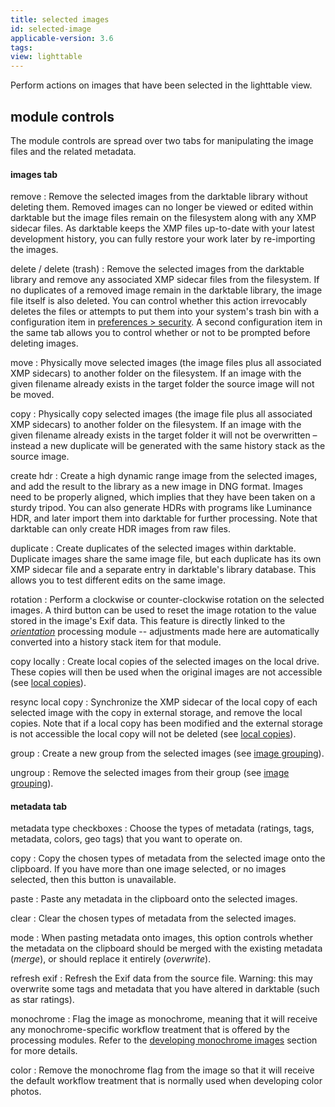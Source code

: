 ```yaml
---
title: selected images
id: selected-image
applicable-version: 3.6
tags:
view: lighttable
---
```


Perform actions on images that have been selected in the lighttable view.

## module controls

The module controls are spread over two tabs for manipulating the image files and the related metadata.

#### images tab

remove
: Remove the selected images from the darktable library without deleting them. Removed images can no longer be viewed or edited within darktable but the image files remain on the filesystem along with any XMP sidecar files. As darktable keeps the XMP files up-to-date with your latest development history, you can fully restore your work later by re-importing the images.

delete / delete (trash)
: Remove the selected images from the darktable library and remove any associated XMP sidecar files from the filesystem. If no duplicates of a removed image remain in the darktable library, the image file itself is also deleted. You can control whether this action irrevocably deletes the files or attempts to put them into your system's trash bin with a configuration item in [preferences > security](../../../preferences-settings/security.md). A second configuration item in the same tab allows you to control whether or not to be prompted before deleting images.

move
: Physically move selected images (the image files plus all associated XMP sidecars) to another folder on the filesystem. If an image with the given filename already exists in the target folder the source image will not be moved.

copy
: Physically copy selected images (the image file plus all associated XMP sidecars) to another folder on the filesystem. If an image with the given filename already exists in the target folder it will not be overwritten – instead a new duplicate will be generated with the same history stack as the source image.

create hdr
: Create a high dynamic range image from the selected images, and add the result to the library as a new image in DNG format. Images need to be properly aligned, which implies that they have been taken on a sturdy tripod. You can also generate HDRs with programs like Luminance HDR, and later import them into darktable for further processing. Note that darktable can only create HDR images from raw files.

duplicate
: Create duplicates of the selected images within darktable. Duplicate images share the same image file, but each duplicate has its own XMP sidecar file and a separate entry in darktable's library database. This allows you to test different edits on the same image.

rotation
: Perform a clockwise or counter-clockwise rotation on the selected images. A third button can be used to reset the image rotation to the value stored in the image's Exif data. This feature is directly linked to the [_orientation_](../../../module-reference/processing-modules/orientation.md) processing module -- adjustments made here are automatically converted into a history stack item for that module.

copy locally
: Create local copies of the selected images on the local drive. These copies will then be used when the original images are not accessible (see [local copies](../../../overview/sidecar-files/local-copies.md)).

resync local copy
: Synchronize the XMP sidecar of the local copy of each selected image with the copy in external storage, and remove the local copies. Note that if a local copy has been modified and the external storage is not accessible the local copy will not be deleted (see [local copies](../../../overview/sidecar-files/local-copies.md)).

group
: Create a new group from the selected images (see [image grouping](../../../lighttable/digital-asset-management/grouping.md)).

ungroup
: Remove the selected images from their group (see [image grouping](../../../lighttable/digital-asset-management/grouping.md)).

#### metadata tab

metadata type checkboxes
: Choose the types of metadata (ratings, tags, metadata, colors, geo tags) that you want to operate on.

copy
: Copy the chosen types of metadata from the selected image onto the clipboard. If you have more than one image selected, or no images selected, then this button is unavailable.

paste
: Paste any metadata in the clipboard onto the selected images.

clear
: Clear the chosen types of metadata from the selected images.

mode
: When pasting metadata onto images, this option controls whether the metadata on the clipboard should be merged with the existing metadata (_merge_), or should replace it entirely (_overwrite_).

refresh exif
: Refresh the Exif data from the source file. Warning: this may overwrite some tags and metadata that you have altered in darktable (such as star ratings).

monochrome
: Flag the image as monochrome, meaning that it will receive any monochrome-specific workflow treatment that is offered by the processing modules. Refer to the [developing monochrome images](../../../guides-tutorials/monochrome.md) section for more details.

color
: Remove the monochrome flag from the image so that it will receive the default workflow treatment that is normally used when developing color photos.
